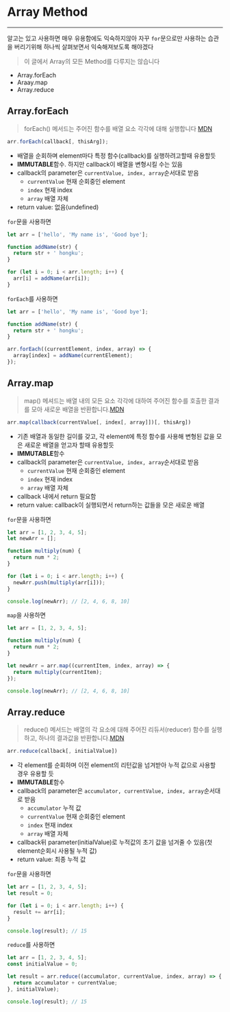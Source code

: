 # Array Method
---
알고는 있고 사용하면 매우 유용함에도 익숙하지않아 자꾸 `for`문으로만 사용하는 습관을 버리기위해 하나씩 살펴보면서 익숙해져보도록 해야겠다

> 이 글에서 Array의 모든 Method를 다루지는 않습니다

- Array.forEach
- Araay.map
- Array.reduce

## Array.forEach

> forEach() 메서드는 주어진 함수를 배열 요소 각각에 대해 실행합니다 [MDN](https://developer.mozilla.org/ko/docs/Web/JavaScript/Reference/Global_Objects/Array/forEach)

```javascript
arr.forEach(callback[, thisArg]);
```
- 배열을 순회하며 element마다 특정 함수(callback)를 실행하려고할때 유용할듯
- **IMMUTABLE**함수. 하지만 callback이 배열을 변형시킬 수는 있음
- callback의 parameter은 `currentValue, index, array`순서대로 받음
  - `currentValue` 현재 순회중인 element
  - `index` 현재 index
  - `array` 배열 자체
- return value: 없음(undefined)

`for`문을 사용하면
```javascript
let arr = ['hello', 'My name is', 'Good bye'];

function addName(str) {
  return str + ' hongku';
}

for (let i = 0; i < arr.length; i++) {
  arr[i] = addName(arr[i]);
}
```
`forEach`를 사용하면
```javascript
let arr = ['hello', 'My name is', 'Good bye'];

function addName(str) {
  return str + ' hongku';
}

arr.forEach((currentElement, index, array) => {
  array[index] = addName(currentElement);
});
```

## Array.map

> map() 메셔드는 배열 내의 모든 요소 각각에 대하여 주어진 함수를 호출한 결과를 모아 새로운 배열을 반환합니다.[MDN](https://developer.mozilla.org/ko/docs/Web/JavaScript/Reference/Global_Objects/Array/map)

```javascript
arr.map(callback(currentValue[, index[, array]])[, thisArg])
```

- 기존 배열과 동일한 길이를 갖고, 각 element에 특정 함수를 사용해 변형된 값을 모은 새로운 배열을 얻고자 할때 유용할듯
- **IMMUTABLE**함수
- callback의 parameter은 `currentValue, index, array`순서대로 받음
  - `currentValue` 현재 순회중인 element
  - `index` 현재 index
  - `array` 배열 자체
- callback 내에서 return 필요함
- return value: callback이 실행되면서 return하는 값들을 모은 새로운 배열

`for`문을 사용하면
```javascript
let arr = [1, 2, 3, 4, 5];
let newArr = [];

function multiply(num) {
  return num * 2;
}

for (let i = 0; i < arr.length; i++) {
  newArr.push(multiply(arr[i]));
}

console.log(newArr); // [2, 4, 6, 8, 10]
```
`map`을 사용하면
```javascript
let arr = [1, 2, 3, 4, 5];

function multiply(num) {
  return num * 2;
}

let newArr = arr.map((currentItem, index, array) => {
  return multiply(currentItem);
});

console.log(newArr); // [2, 4, 6, 8, 10]
```

## Array.reduce

> reduce() 메서드는 배열의 각 요소에 대해 주어진 리듀서(reducer) 함수를 실행하고, 하나의 결과값을 반환합니다.[MDN](https://developer.mozilla.org/ko/docs/Web/JavaScript/Reference/Global_Objects/Array/Reduce)

```javascript
arr.reduce(callback[, initialValue])
```

- 각 element를 순회하며 이전 element의 리턴값을 넘겨받아 누적 값으로 사용할 경우 유용할 듯
- **IMMUTABLE**함수
- callback의 parameter은 `accumulator, currentValue, index, array`순서대로 받음
  - `accumulator` 누적 값
  - `currentValue` 현재 순회중인 element
  - `index` 현재 index
  - `array` 배열 자체
- callback뒤 parameter(initialValue)로 누적값의 초기 값을 넘겨줄 수 있음(첫 element순회시 사용될 누적 값)
- return value: 최종 누적 값

`for`문을 사용하면
```javascript
let arr = [1, 2, 3, 4, 5];
let result = 0;

for (let i = 0; i < arr.length; i++) {
  result += arr[i];
}

console.log(result); // 15
```
`reduce`를 사용하면
```javascript
let arr = [1, 2, 3, 4, 5];
const initialValue = 0;

let result = arr.reduce((accumulator, currentValue, index, array) => {
  return accumulator + currentValue;
}, initialValue);

console.log(result); // 15
```